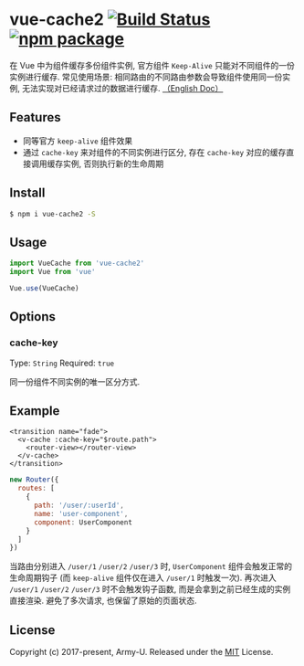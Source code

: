 # vue-cache2 [![Build Status](https://flat.badgen.net/circleci/github/Army-U/vue-cache2/master)](https://circleci.com/gh/Army-U/vue-cache2) [![npm package](https://flat.badgen.net/npm/v/vue-cache2)](https://www.npmjs.com/package/vue-cache2)

在 Vue 中为组件缓存多份组件实例, 官方组件 `Keep-Alive` 只能对不同组件的一份实例进行缓存. 常见使用场景: 相同路由的不同路由参数会导致组件使用同一份实例, 无法实现对已经请求过的数据进行缓存. [（English Doc）](README.md)

## Features

* 同等官方 `keep-alive` 组件效果
* 通过 `cache-key` 来对组件的不同实例进行区分, 存在 `cache-key` 对应的缓存直接调用缓存实例, 否则执行新的生命周期

## Install

```bash
$ npm i vue-cache2 -S
```

## Usage

```js
import VueCache from 'vue-cache2'
import Vue from 'vue'

Vue.use(VueCache)
```

## Options

### cache-key

Type: `String`
Required: `true`

同一份组件不同实例的唯一区分方式.

## Example

```vue
<transition name="fade">
  <v-cache :cache-key="$route.path">
    <router-view></router-view>
  </v-cache>
</transition>
```

```js
new Router({
  routes: [
    {
      path: '/user/:userId',
      name: 'user-component',
      component: UserComponent
    }
  ]
})
```

当路由分别进入 `/user/1` `/user/2` `/user/3` 时, `UserComponent` 组件会触发正常的生命周期钩子 (而 `keep-alive` 组件仅在进入 `/user/1` 时触发一次). 再次进入 `/user/1` `/user/2` `/user/3` 时不会触发钩子函数, 而是会拿到之前已经生成的实例直接渲染. 避免了多次请求, 也保留了原始的页面状态.

## License

Copyright (c) 2017-present, Army-U. Released under the [MIT](https://opensource.org/licenses/MIT) License.

